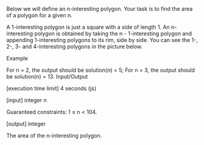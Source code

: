 Below we will define an n-interesting polygon. Your task is to find the area of a polygon for a given n.

A 1-interesting polygon is just a square with a side of length 1.
An n-interesting polygon is obtained by taking the n - 1-interesting polygon and appending 1-interesting polygons to its rim, 
side by side. You can see the 1-, 2-, 3- and 4-interesting polygons in the picture below.



Example

For n = 2, the output should be
solution(n) = 5;
For n = 3, the output should be
solution(n) = 13.
Input/Output

[execution time limit] 4 seconds (js)

[input] integer n

Guaranteed constraints:
1 ≤ n < 104.

[output] integer

The area of the n-interesting polygon.
